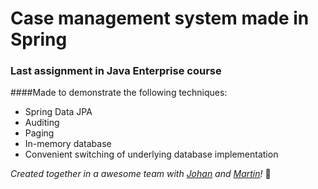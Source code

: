 # Case management system made in Spring
### Last assignment in Java Enterprise course

####Made to demonstrate the following techniques:
  + Spring Data JPA
  + Auditing
  + Paging
  + In-memory database
  + Convenient switching of underlying database implementation


*Created together in a awesome team with [Johan](https://github.com/Daoey) and [Martin](https://github.com/Martinsodis96)!* :tada:
